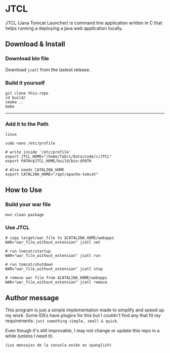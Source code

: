 # JTCL
JTCL (Java Tomcat Launcher) is command line application written in C that helps running a deploying a java web application locally.

## Download & Install

###  Download bin file
Download `jcatl` from the lastest release.

###  Build it yourself
```shell
git clone this-repo
cd build/
cmake ..
make
```

---
### Add it to the Path

`linux`
```shell
sudo nano /etc/profile

# write inside '/etc/profile'
export JTCL_HOME="/home/fabri/Data/code/c/JTCL"
export PATH=$JTCL_HOME/build/bin:$PATH

# Also needs CATALINA_HOME
export CATALINA_HOME="/opt/apache-tomcat"
```

## How to Use

### Build your war file
```shell
mvn clean package
```

### Use JTCL
```shell
# copy target/war_file to $CATALINA_HOME/webapps
WAR="war_file_without_extension" jcatl set

# run tomcat/startup
WAR="war_file_without_extension" jcatl run

# run tomcat/shutdown
WAR="war_file_without_extension" jcatl stop

# remove war file from $CATALINA_HOME/webapps
WAR="war_file_without_extension" jcatl remove
```

## Author message

This program is just a simple implementation made to simplify and speed up my work. Some IDEs have plugins for this but I couldn't find any that fit my requirements: `just something simple, small & quick`.

Even though it's still improvable, I may not change or update this repo in a while (unless I need it).

`(Los mensajes de la consola están en spanglish)`

